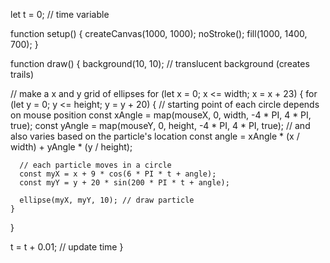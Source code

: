 
let t = 0; // time variable

function setup() {
  createCanvas(1000, 1000);
  noStroke();
  fill(1000, 1400, 700);
}

function draw() {
  background(10, 10); // translucent background (creates trails)

  // make a x and y grid of ellipses
  for (let x = 0; x <= width; x = x + 23) {
    for (let y = 0; y <= height; y = y + 20) {
      // starting point of each circle depends on mouse position
      const xAngle = map(mouseX, 0, width, -4 * PI, 4 * PI, true);
      const yAngle = map(mouseY, 0, height, -4 * PI, 4 * PI, true);
      // and also varies based on the particle's location
      const angle = xAngle * (x / width) + yAngle * (y / height);

      // each particle moves in a circle
      const myX = x + 9 * cos(6 * PI * t + angle);
      const myY = y + 20 * sin(200 * PI * t + angle);

      ellipse(myX, myY, 10); // draw particle
    }
  }

  t = t + 0.01; // update time
}
